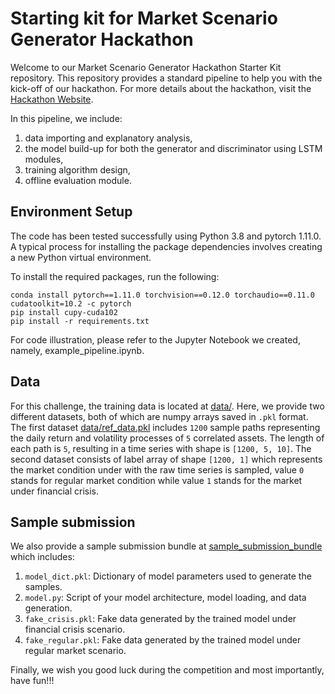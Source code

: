 # Starting kit for Market Scenario Generator Hackathon 

Welcome to our Market Scenario Generator Hackathon Starter Kit repository. This repository provides a standard pipeline to help you with the kick-off of our hackathon. For more details about the hackathon, visit the [Hackathon Website](https://hackathon.deepintomlf.ai/competitions/38). 

In this pipeline, we include: 
1) data importing and explanatory analysis,
2) the model build-up for both the generator and discriminator using LSTM modules,
3) training algorithm design,
4) offline evaluation module.

## Environment Setup
The code has been tested successfully using Python 3.8 and pytorch 1.11.0. A typical process for installing the package dependencies involves creating a new Python virtual environment.

To install the required packages, run the following:
```console
conda install pytorch==1.11.0 torchvision==0.12.0 torchaudio==0.11.0 cudatoolkit=10.2 -c pytorch
pip install cupy-cuda102
pip install -r requirements.txt
```

For code illustration, please refer to the Jupyter Notebook we created, namely, example_pipeline.ipynb.

## Data
For this challenge, the training data is located at [data/](data/). Here, we provide two different datasets, both of which are numpy arrays saved in `.pkl` format. The first dataset
[data/ref_data.pkl](data/) includes `1200` sample paths representing the daily return and volatility processes of `5` correlated assets. 
The length of each path is `5`, resulting in a time series with shape is `[1200, 5, 10]`. The second dataset consists of label array of shape `[1200, 1]` which represents the market condition under with the raw time series is sampled, value `0` stands for regular market condition while value `1` stands for the market under financial crisis.

## Sample submission
We also provide a sample submission bundle at [sample_submission_bundle](sample_submission_bundle/) which includes: 
1) `model_dict.pkl`: Dictionary of model parameters used to generate the samples.
2) `model.py`: Script of your model architecture, model loading, and data generation.
3) `fake_crisis.pkl`: Fake data generated by the trained model under financial crisis scenario.
4) `fake_regular.pkl`: Fake data generated by the trained model under regular market scenario.

Finally, we wish you good luck during the competition and most importantly, have fun!!!
